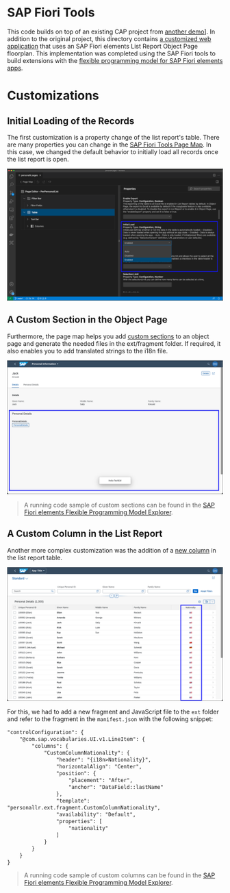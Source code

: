 # SAP Fiori Tools

This code builds on top of an existing CAP project from [another demo](../cap)]. In addition to the original project, this directory contains [a customized web application](./app/personal-lr) that uses an SAP Fiori elements List Report Object Page floorplan. This implementation was completed using the SAP Fiori tools to build extensions with the [flexible programming model for SAP Fiori elements apps](https://blogs.sap.com/2021/08/19/leverage-the-flexible-programming-model-to-extend-your-sap-fiori-elements-apps-for-odata-v4/).


# Customizations

## Initial Loading of the Records

The first customization is a property change of the list report's table. There are many properties you can change in the [SAP Fiori Tools Page Map](https://help.sap.com/viewer/17d50220bcd848aa854c9c182d65b699/Latest/en-US/bae38e6216754a76896b926a3d6ac3a9.html). In this case, we changed the default behavior to initially load all records once the list report is open.

![initial loading](./init-load.png)





## A Custom Section in the Object Page

Furthermore, the page map helps you add [custom sections](https://ui5.sap.com/#/topic/7619517a92414e27b71f02094bd08d06) to an object page and generate the needed files in the ext/fragment folder. If required, it also enables you to add translated strings to the i18n file.

![object page with a custom section](./object-page.png)



> A running code sample of custom sections can be found in the [SAP Fiori elements Flexible Programming Model Explorer](https://sapui5.hana.ondemand.com/test-resources/sap/fe/core/fpmExplorer/index.html#/customElements/customElementsOverview/customSectionContent).



## A Custom Column in the List Report

Another more complex customization was the addition of a [new column](https://ui5.sap.com/#/topic/28e95702b5854b938ac51c4bc2d078ab) in the list report table. 


![list report with custom column](./list-report.png)


For this, we had to add a new fragment and JavaScript file to the `ext` folder and refer to the fragment in the `manifest.json` with the following snippet:

```
"controlConfiguration": {
    "@com.sap.vocabularies.UI.v1.LineItem": {
        "columns": {
            "CustomColumnNationality": {
                "header": "{i18n>Nationality}",
                "horizontalAlign": "Center",
                "position": {
                    "placement": "After",
                    "anchor": "DataField::lastName"
                },
                "template": "personallr.ext.fragment.CustomColumnNationality",
                "availability": "Default",
                "properties": [
                    "nationality"
                ]
            }
        }
    }
}
```


> A running code sample of custom columns can be found in the [SAP Fiori elements Flexible Programming Model Explorer](https://sapui5.hana.ondemand.com/test-resources/sap/fe/core/fpmExplorer/index.html#/customElements/customElementsOverview/customColumnContent).